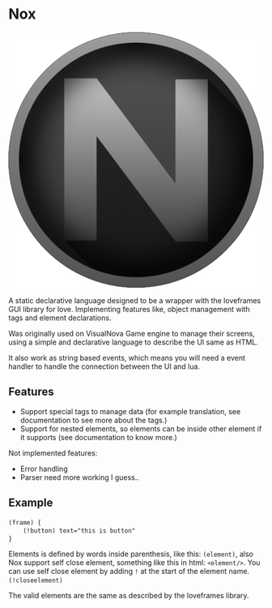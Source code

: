 # Nox
![alt text](assets/nox.png)

A static declarative language designed to be a wrapper with the loveframes GUI library for love.
Implementing features like, object management with tags and element declarations.

Was originally used on VisualNova Game engine to manage their screens, using a simple and declarative language to describe the UI same as HTML.

It also work as string based events, which means you will need a event handler to handle the connection between the UI and lua.

## Features
- Support special tags to manage data (for example translation, see documentation to see more about the tags.)
- Support for nested elements, so elements can be inside other element if it supports (see documentation to know more.)

Not implemented features:
- Error handling
- Parser need more working I guess..

## Example

```nox
(frame) {
    (!button) text="this is button"
}
```

Elements is defined by words inside parenthesis, like this: `(element)`, also Nox support self close element, something like this in html: `<element/>`. You can use self close element by adding `!` at the start of the element name. `(!closeelement)`

The valid elements are the same as described by the loveframes library.